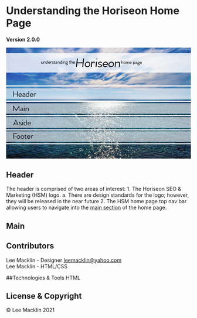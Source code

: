 # Understanding the Horiseon Home Page
**Version 2.0.0**

<p align="center">
    <img src="/assets/images/Horiseon-Readme-Banner2.png" 
            alt="Header ">
    <a href="#Header">
        <img src="/assets/images/HW1-Readme-Header-Img2.png" 
            alt="Review Main Detail">
    </a>
    <a href="#Main">
        <img src="/assets/images/HW1-Readme-Main-Img2.png" 
             alt="Review Aside Detail">
    </a>
    <a href="#Aside">
        <img src="/assets/images/HW1-Readme-Aside-Img2.png" 
             alt="Review Aside Detail">
    </a>
    <a href="#Footer">
        <img src="/assets/images/HW1-Readme-Footer-Img2.png" 
            alt="Review Footer Detail">
    </a>
    <img src="/assets/images/HW1-Readme-Banner-End2.png" 
         alt="Nothing to review">    
</p>

## Header
<div id="Header">
The header is comprised of two areas of interest:
1.  The Horiseon SEO & Marketing (HSM) logo.
    a.  There are design standards for the logo; however, they will be released in the near future
2.  The HSM home page top nav bar allowing users to navigate into the <a href="Main">main section</a> of the home page.
</div>

## Main
<div id="Header">
</div>



## Contributors
Lee Macklin - Designer <a href="leemacklin@yahoo.com">leemacklin@yahoo.com</a> <br>
Lee Macklin - HTML/CSS

##Technologies & Tools
HTML <br>

## License & Copyright
© Lee Macklin 2021 


